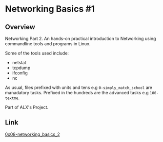 # Networking Basics #1

## Overview
 Networking Part 2. An hands-on practical introduction to Networking using commandline tools and programs in Linux.

 Some of the tools used include:
 * netstat
 * tcpdump
 * ifconfig
 * nc

As usual, files prefixed with units and tens e.g `0-simply_match_school` are manadatory tasks. Prefixed in the hundreds are the advanced tasks e.g `100-textme`.                                     

Part of ALX's Project.
 
## Link
[0x08-networking_basics_2](https://intranet.alxswe.com/projects/285)
